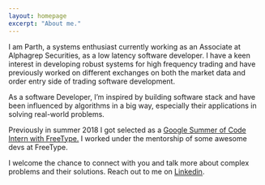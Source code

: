 ```yaml
---
layout: homepage
excerpt: "About me."
---
```

I am Parth, a systems enthusiast currently working as an Associate at Alphagrep Securities, as a low latency software developer. I have a keen interest in developing robust systems for high frequency trading and have previously worked on different exchanges on both the market data and order entry side of trading software development.

As a software Developer, I’m inspired by building software stack and have been influenced by algorithms in a big way, especially their applications in solving real-world problems.

Previously in summer 2018 I got selected as a <a href="https://summerofcode.withgoogle.com/projects/#5826114384035840" target="_blank"> Google Summer of Code Intern with FreeType.</a> I worked under the mentorship of some awesome devs at FreeType. <br>

I welcome the chance to connect with you and talk more about complex problems and their solutions. Reach out to me on <a href="https://www.linkedin.com/in/parthw1/" target="_blank" style="border-bottom: .5px dotted;">Linkedin</a>. 

